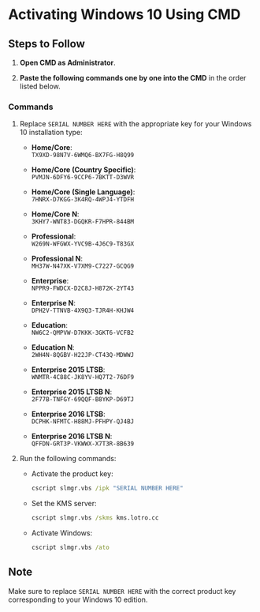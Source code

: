 # Activating Windows 10 Using CMD

## Steps to Follow

1. **Open CMD as Administrator**.

2. **Paste the following commands one by one into the CMD** in the order listed below.

### Commands

1. Replace `SERIAL NUMBER HERE` with the appropriate key for your Windows 10 installation type:

    - **Home/Core**:   
      `TX9XD-98N7V-6WMQ6-BX7FG-H8Q99`
      
    - **Home/Core (Country Specific)**:   
      `PVMJN-6DFY6-9CCP6-7BKTT-D3WVR`
      
    - **Home/Core (Single Language)**:   
      `7HNRX-D7KGG-3K4RQ-4WPJ4-YTDFH`
      
    - **Home/Core N**:   
      `3KHY7-WNT83-DGQKR-F7HPR-844BM`
      
    - **Professional**:   
      `W269N-WFGWX-YVC9B-4J6C9-T83GX`
      
    - **Professional N**:   
      `MH37W-N47XK-V7XM9-C7227-GCQG9`
      
    - **Enterprise**:   
      `NPPR9-FWDCX-D2C8J-H872K-2YT43`
      
    - **Enterprise N**:   
      `DPH2V-TTNVB-4X9Q3-TJR4H-KHJW4`
      
    - **Education**:   
      `NW6C2-QMPVW-D7KKK-3GKT6-VCFB2`
      
    - **Education N**:   
      `2WH4N-8QGBV-H22JP-CT43Q-MDWWJ`
      
    - **Enterprise 2015 LTSB**:   
      `WNMTR-4C88C-JK8YV-HQ7T2-76DF9`
      
    - **Enterprise 2015 LTSB N**:   
      `2F77B-TNFGY-69QQF-B8YKP-D69TJ`
      
    - **Enterprise 2016 LTSB**:   
      `DCPHK-NFMTC-H88MJ-PFHPY-QJ4BJ`
      
    - **Enterprise 2016 LTSB N**:   
      `QFFDN-GRT3P-VKWWX-X7T3R-8B639`

2. Run the following commands:

    - Activate the product key:
      ```cmd
      cscript slmgr.vbs /ipk "SERIAL NUMBER HERE"
      ```

    - Set the KMS server:
      ```cmd
      cscript slmgr.vbs /skms kms.lotro.cc
      ```

    - Activate Windows:
      ```cmd
      cscript slmgr.vbs /ato
      ```

## Note

Make sure to replace `SERIAL NUMBER HERE` with the correct product key corresponding to your Windows 10 edition.
